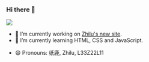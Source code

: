 ### Hi there 👋

![](https://github-readme-stats.vercel.app/api?username=L33Z22L11)

- 🔭 I’m currently working on [Zhilu's new site](//zhilu.cyou).
- 🌱 I’m currently learning HTML, CSS and JavaScript.
<!--
- 👯 I’m looking to collaborate on ...
- 🤔 I’m looking for help with ...
- 💬 Ask me about ...
- 📫 How to reach me: ...
- ⚡ Fun fact: ...
-->
- 😄 Pronouns: 纸鹿, Zhilu, L33Z22L11
